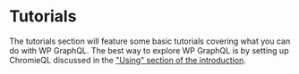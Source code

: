 # Tutorials

The tutorials section will feature some basic tutorials covering what you can do with WP GraphQL. The best way to explore WP GraphQL is by setting up ChromieQL discussed in the ["Using" section of the introduction](installing.md).